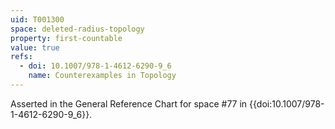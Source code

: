 ```yaml
---
uid: T001300
space: deleted-radius-topology
property: first-countable
value: true
refs:
  - doi: 10.1007/978-1-4612-6290-9_6
    name: Counterexamples in Topology
---
```

Asserted in the General Reference Chart for space #77 in
{{doi:10.1007/978-1-4612-6290-9_6}}.
